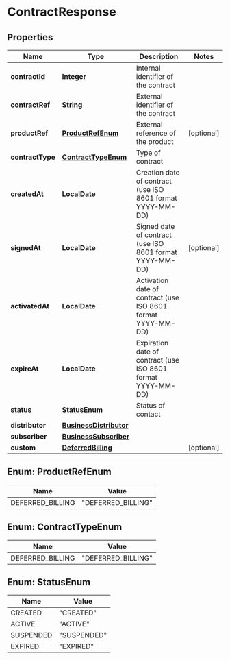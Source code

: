 

# ContractResponse

## Properties

Name | Type | Description | Notes
------------ | ------------- | ------------- | -------------
**contractId** | **Integer** | Internal identifier of the contract | 
**contractRef** | **String** | External identifier of the contract | 
**productRef** | [**ProductRefEnum**](#ProductRefEnum) | External reference of the product |  [optional]
**contractType** | [**ContractTypeEnum**](#ContractTypeEnum) | Type of contract | 
**createdAt** | **LocalDate** | Creation date of contract (use ISO 8601 format YYYY-MM-DD) | 
**signedAt** | **LocalDate** | Signed date of contract (use ISO 8601 format YYYY-MM-DD) |  [optional]
**activatedAt** | **LocalDate** | Activation date of contract (use ISO 8601 format YYYY-MM-DD) | 
**expireAt** | **LocalDate** | Expiration date of contract (use ISO 8601 format YYYY-MM-DD) | 
**status** | [**StatusEnum**](#StatusEnum) | Status of contact | 
**distributor** | [**BusinessDistributor**](BusinessDistributor.md) |  | 
**subscriber** | [**BusinessSubscriber**](BusinessSubscriber.md) |  | 
**custom** | [**DeferredBilling**](DeferredBilling.md) |  |  [optional]



## Enum: ProductRefEnum

Name | Value
---- | -----
DEFERRED_BILLING | &quot;DEFERRED_BILLING&quot;



## Enum: ContractTypeEnum

Name | Value
---- | -----
DEFERRED_BILLING | &quot;DEFERRED_BILLING&quot;



## Enum: StatusEnum

Name | Value
---- | -----
CREATED | &quot;CREATED&quot;
ACTIVE | &quot;ACTIVE&quot;
SUSPENDED | &quot;SUSPENDED&quot;
EXPIRED | &quot;EXPIRED&quot;



